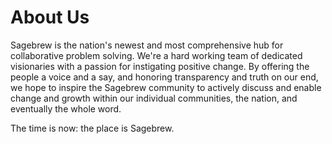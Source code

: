 # About Us #

Sagebrew is the nation's newest and most comprehensive
hub for collaborative problem solving. We're a hard working team of dedicated 
visionaries with a passion for instigating positive change. By offering the 
people a voice and a say, and honoring transparency and truth on our end, we 
hope to inspire the Sagebrew community to actively discuss and enable change 
and growth within our individual communities, the nation, and eventually the 
whole word.

The time is now: the place is Sagebrew.
